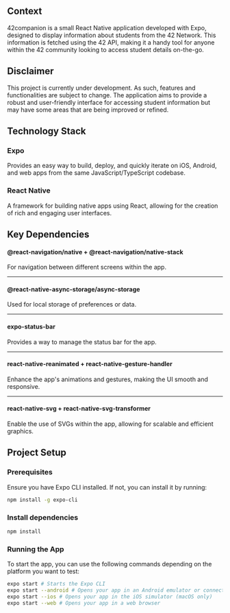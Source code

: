 ## Context
42companion is a small React Native application developed with Expo, designed to display information about students from the 42 Network. This information is fetched using the 42 API, making it a handy tool for anyone within the 42 community looking to access student details on-the-go.

## Disclaimer
This project is currently under development. As such, features and functionalities are subject to change. The application aims to provide a robust and user-friendly interface for accessing student information but may have some areas that are being improved or refined.

## Technology Stack
### Expo
Provides an easy way to build, deploy, and quickly iterate on iOS, Android, and web apps from the same JavaScript/TypeScript codebase.
### React Native
A framework for building native apps using React, allowing for the creation of rich and engaging user interfaces.

## Key Dependencies
#### @react-navigation/native + @react-navigation/native-stack
For navigation between different screens within the app.

-----

#### @react-native-async-storage/async-storage
Used for local storage of preferences or data.

-----

#### expo-status-bar
Provides a way to manage the status bar for the app.

-----

#### react-native-reanimated + react-native-gesture-handler
Enhance the app's animations and gestures, making the UI smooth and responsive.

-----

#### react-native-svg + react-native-svg-transformer
Enable the use of SVGs within the app, allowing for scalable and efficient graphics.


## Project Setup

### Prerequisites
Ensure you have Expo CLI installed. If not, you can install it by running:

```sh
npm install -g expo-cli
```

### Install dependencies

```sh
npm install
```

### Running the App

To start the app, you can use the following commands depending on the platform you want to test:

```sh
expo start # Starts the Expo CLI
expo start --android # Opens your app in an Android emulator or connected device
expo start --ios # Opens your app in the iOS simulator (macOS only)
expo start --web # Opens your app in a web browser
```
